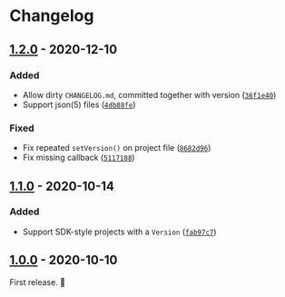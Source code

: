 # Changelog

## [1.2.0] - 2020-12-10

### Added

- Allow dirty `CHANGELOG.md`, committed together with version ([`36f1e40`](https://github.com/vweevers/dotnet-bump/commit/36f1e40))
- Support json(5) files ([`4db88fe`](https://github.com/vweevers/dotnet-bump/commit/4db88fe))

### Fixed

- Fix repeated `setVersion()` on project file ([`8682d96`](https://github.com/vweevers/dotnet-bump/commit/8682d96))
- Fix missing callback ([`5117188`](https://github.com/vweevers/dotnet-bump/commit/5117188))

## [1.1.0] - 2020-10-14

### Added

- Support SDK-style projects with a `Version` ([`fab97c7`](https://github.com/vweevers/dotnet-bump/commit/fab97c7))

## [1.0.0] - 2020-10-10

First release. :seedling:

[1.2.0]: https://github.com/vweevers/dotnet-bump/compare/v1.1.0...v1.2.0

[1.1.0]: https://github.com/vweevers/dotnet-bump/compare/v1.0.0...v1.1.0

[1.0.0]: https://github.com/vweevers/dotnet-bump/releases/tag/v1.0.0
